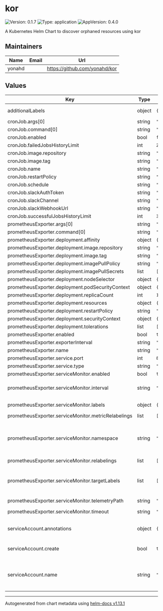 # kor

![Version: 0.1.7](https://img.shields.io/badge/Version-0.1.7-informational?style=flat-square) ![Type: application](https://img.shields.io/badge/Type-application-informational?style=flat-square) ![AppVersion: 0.4.0](https://img.shields.io/badge/AppVersion-0.4.0-informational?style=flat-square)

A Kubernetes Helm Chart to discover orphaned resources using kor

## Maintainers

| Name | Email | Url |
| ---- | ------ | --- |
| yonahd |  | <https://github.com/yonahd/kor> |

## Values

| Key | Type | Default | Description |
|-----|------|---------|-------------|
| additionalLabels | object | `{}` | Custom labels to add into metadata |
| cronJob.args[0] | string | `"all"` |  |
| cronJob.command[0] | string | `"kor"` |  |
| cronJob.enabled | bool | `false` |  |
| cronJob.failedJobsHistoryLimit | int | `2` |  |
| cronJob.image.repository | string | `"yonahdissen/kor"` |  |
| cronJob.image.tag | string | `"latest"` |  |
| cronJob.name | string | `"kor"` |  |
| cronJob.restartPolicy | string | `"OnFailure"` |  |
| cronJob.schedule | string | `"0 1 * * 1"` |  |
| cronJob.slackAuthToken | string | `""` |  |
| cronJob.slackChannel | string | `""` |  |
| cronJob.slackWebhookUrl | string | `""` |  |
| cronJob.successfulJobsHistoryLimit | int | `3` |  |
| prometheusExporter.args[0] | string | `"exporter"` |  |
| prometheusExporter.command[0] | string | `"kor"` |  |
| prometheusExporter.deployment.affinity | object | `{}` |  |
| prometheusExporter.deployment.image.repository | string | `"yonahdissen/kor"` |  |
| prometheusExporter.deployment.image.tag | string | `"latest"` |  |
| prometheusExporter.deployment.imagePullPolicy | string | `"Always"` |  |
| prometheusExporter.deployment.imagePullSecrets | list | `[]` |  |
| prometheusExporter.deployment.nodeSelector | object | `{}` |  |
| prometheusExporter.deployment.podSecurityContext | object | `{}` |  |
| prometheusExporter.deployment.replicaCount | int | `1` |  |
| prometheusExporter.deployment.resources | object | `{}` |  |
| prometheusExporter.deployment.restartPolicy | string | `"Always"` |  |
| prometheusExporter.deployment.securityContext | object | `{}` |  |
| prometheusExporter.deployment.tolerations | list | `[]` |  |
| prometheusExporter.enabled | bool | `true` |  |
| prometheusExporter.exporterInterval | string | `""` |  |
| prometheusExporter.name | string | `"kor-exporter"` |  |
| prometheusExporter.service.port | int | `8080` |  |
| prometheusExporter.service.type | string | `"ClusterIP"` |  |
| prometheusExporter.serviceMonitor.enabled | bool | `true` |  |
| prometheusExporter.serviceMonitor.interval | string | `"30s"` | Set how frequently Prometheus should scrape |
| prometheusExporter.serviceMonitor.labels | object | `{}` | Service monitor labels |
| prometheusExporter.serviceMonitor.metricRelabelings | list | `[]` |  |
| prometheusExporter.serviceMonitor.namespace | string | `""` | Set the namespace the ServiceMonitor should be deployed, if empty namespace will be `.Release.Namespace` |
| prometheusExporter.serviceMonitor.relabelings | list | `[]` |  |
| prometheusExporter.serviceMonitor.targetLabels | list | `[]` | Set of labels to transfer on the Kubernetes Service onto the target. |
| prometheusExporter.serviceMonitor.telemetryPath | string | `"/metrics"` |  |
| prometheusExporter.serviceMonitor.timeout | string | `"10s"` | Set timeout for scrape |
| serviceAccount.annotations | object | `{}` | Annotations to add to the service account |
| serviceAccount.create | bool | `true` | Specifies whether a service account should be created |
| serviceAccount.name | string | `""` | If not set and create is true, a name is generated using the fullname template |

----------------------------------------------
Autogenerated from chart metadata using [helm-docs v1.13.1](https://github.com/norwoodj/helm-docs/releases/v1.13.1)
